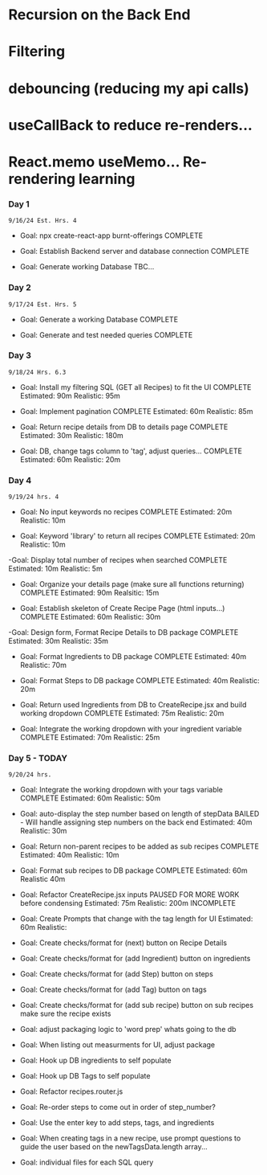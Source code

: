 # Recursion on the Back End
# Filtering
# debouncing (reducing my api calls)
# useCallBack to reduce re-renders...
# React.memo useMemo... Re-rendering learning



### Day 1 
    9/16/24 Est. Hrs. 4
- Goal: npx create-react-app burnt-offerings
    COMPLETE

- Goal: Establish Backend server and database connection
    COMPLETE

- Goal: Generate working Database
    TBC...

### Day 2
    9/17/24 Est. Hrs. 5
- Goal: Generate a working Database
    COMPLETE

- Goal: Generate and test needed queries
    COMPLETE

### Day 3
    9/18/24 Hrs. 6.3
- Goal: Install my filtering SQL (GET all Recipes) to fit the UI
    COMPLETE
    Estimated: 90m
    Realistic: 95m

- Goal: Implement pagination
    COMPLETE
    Estimated: 60m
    Realistic: 85m

- Goal: Return recipe details from DB to details page
    COMPLETE
    Estimated: 30m 
    Realistic: 180m 

- Goal: DB, change tags column to 'tag', adjust queries...
    COMPLETE
    Estimated: 60m
    Realistic: 20m


### Day 4
    9/19/24 hrs. 4
- Goal: No input keywords no recipes
    COMPLETE
    Estimated: 20m
    Realistic: 10m

- Goal: Keyword 'library' to return all recipes
    COMPLETE
    Estimated: 20m 
    Realistic: 10m

-Goal: Display total number of recipes when searched
    COMPLETE
    Estimated: 10m
    Realistic: 5m

- Goal: Organize your details page (make sure all functions returning)
    COMPLETE
    Estimated: 90m
    Realsitic: 15m

- Goal: Establish skeleton of Create Recipe Page (html inputs...)
    COMPLETE
    Estimated: 60m
    Realistic: 30m

-Goal: Design form, Format Recipe Details to DB package
    COMPLETE
    Estimated: 30m 
    Realistic: 35m

- Goal: Format Ingredients to DB package
    COMPLETE
    Estimated: 40m 
    Realistic: 70m

- Goal: Format Steps to DB package
    COMPLETE
    Estimated: 40m
    Realistic: 20m

- Goal: Return used Ingredients from DB to CreateRecipe.jsx and build working dropdown
    COMPLETE
    Estimated: 75m
    Realistic: 20m

- Goal: Integrate the working dropdown with your ingredient variable
    COMPLETE
    Estimated: 70m
    Realistic: 25m


### Day 5 - TODAY
    9/20/24 hrs. 
- Goal: Integrate the working dropdown with your tags variable
    COMPLETE
    Estimated: 60m 
    Realistic: 50m

- Goal: auto-display the step number based on length of stepData
    BAILED - Will handle assigning step numbers on the back end
    Estimated: 40m 
    Realistic: 30m

- Goal: Return non-parent recipes to be added as sub recipes
    COMPLETE
    Estimated: 40m
    Realistic: 10m

- Goal: Format sub recipes to DB package 
    COMPLETE
    Estimated: 60m
    Realistic 40m

- Goal: Refactor CreateRecipe.jsx inputs
    PAUSED FOR MORE WORK before condensing
    Estimated: 75m
    Realistic: 200m INCOMPLETE 


- Goal: Create Prompts that change with the tag length for UI
    Estimated: 60m
    Realistic:

- Goal: Create checks/format for (next) button on Recipe Details
- Goal: Create checks/format for (add Ingredient) button on ingredients
- Goal: Create checks/format for (add Step) button on steps
- Goal: Create checks/format for (add Tag) button on tags
- Goal: Create checks/format for (add sub recipe) button on sub recipes make sure the recipe exists






- Goal: adjust packaging logic to 'word prep' whats going to the db
- Goal: When listing out measurments for UI, adjust package
- Goal: Hook up DB ingredients to self populate
- Goal: Hook up DB Tags to self populate
- Goal: Refactor recipes.router.js
- Goal: Re-order steps to come out in order of step_number?
- Goal: Use the enter key to add steps, tags, and ingredients
- Goal: When creating tags in a new recipe, use prompt questions to guide the user based on  the newTagsData.length array...
- Goal: individual files for each SQL query
